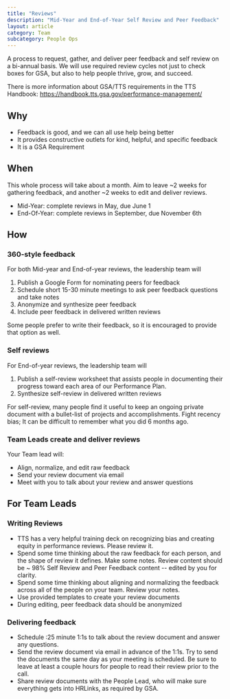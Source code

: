 ```yaml
---
title: "Reviews"
description: "Mid-Year and End-of-Year Self Review and Peer Feedback"
layout: article
category: Team
subcategory: People Ops
---
```


A process to request, gather, and deliver peer feedback and self review on a bi-annual basis. We will use required review cycles not just to check boxes for GSA, but also to help people thrive, grow, and succeed.

There is more information about GSA/TTS requirements in the TTS Handbook: <https://handbook.tts.gsa.gov/performance-management/>

## Why

- Feedback is good, and we can all use help being better
- It provides constructive outlets for kind, helpful, and specific feedback
- It is a GSA Requirement

## When

This whole process will take about a month. Aim to leave ~2 weeks for gathering feedback, and another ~2 weeks to edit and deliver reviews.

- Mid-Year: complete reviews in May, due June 1
- End-Of-Year: complete reviews in September, due November 6th

## How

### 360-style feedback

For both Mid-year and End-of-year reviews, the leadership team will

1. Publish a Google Form for nominating peers for feedback
2. Schedule short 15-30 minute meetings to ask peer feedback questions and take notes
3. Anonymize and synthesize peer feedback
4. Include peer feedback in delivered written reviews

Some people prefer to write their feedback, so it is encouraged to provide that option as well.

### Self reviews

For End-of-year reviews, the leadership team will

1. Publish a self-review worksheet that assists people in documenting their progress toward each area of our Performance Plan.
2. Synthesize self-review in delivered written reviews

For self-review, many people find it useful to keep an ongoing private document with a bullet-list of projects and accomplishments. Fight recency bias; It can be difficult to remember what you did 6 months ago.

### Team Leads create and deliver reviews

Your Team lead will:

- Align, normalize, and edit raw feedback
- Send your review document via email
- Meet with you to talk about your review and answer questions

## For Team Leads

### Writing Reviews

- TTS has a very helpful training deck on recognizing bias and creating equity in performance reviews. Please review it.
- Spend some time thinking about the raw feedback for each person, and the shape of review it defines. Make some notes. Review content should be ~ 98% Self Review and Peer Feedback content -- edited by you for clarity.
- Spend some time thinking about aligning and normalizing the feedback across all of the people on your team. Review your notes.
- Use provided templates to create your review documents
- During editing, peer feedback data should be anonymized

### Delivering feedback

- Schedule :25 minute 1:1s to talk about the review document and answer any questions.
- Send the review document via email in advance of the 1:1s. Try to send the documents the same day as your meeting is scheduled. Be sure to leave at least a couple hours for people to read their review prior to the call.
- Share review documents with the People Lead, who will make sure everything gets into HRLinks, as required by GSA.
